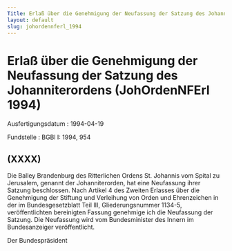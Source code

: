 ```yaml
---
Title: Erlaß über die Genehmigung der Neufassung der Satzung des Johanniterordens
layout: default
slug: johordennferl_1994
---
```


# Erlaß über die Genehmigung der Neufassung der Satzung des Johanniterordens (JohOrdenNFErl 1994)

Ausfertigungsdatum
:   1994-04-19

Fundstelle
:   BGBl I: 1994, 954



## (XXXX)

Die Balley Brandenburg des Ritterlichen Ordens St. Johannis vom Spital
zu Jerusalem, genannt der Johanniterorden, hat eine Neufassung ihrer
Satzung beschlossen.
Nach Artikel 4 des Zweiten Erlasses über die Genehmigung der Stiftung
und Verleihung von Orden und Ehrenzeichen in der im Bundesgesetzblatt
Teil III, Gliederungsnummer 1134-5, veröffentlichten bereinigten
Fassung genehmige ich die Neufassung der Satzung. Die Neufassung wird
vom Bundesminister des Innern im Bundesanzeiger veröffentlicht.

Der Bundespräsident

